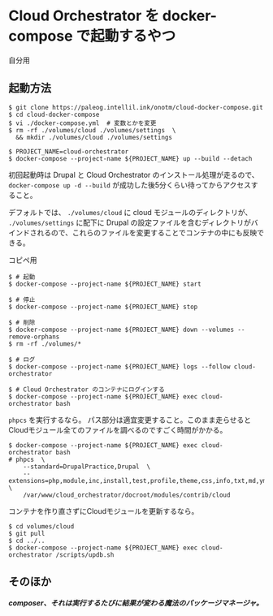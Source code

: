 # Cloud Orchestrator を docker-compose で起動するやつ

自分用

## 起動方法

```
$ git clone https://paleog.intellil.ink/onotm/cloud-docker-compose.git
$ cd cloud-docker-compose
$ vi ./docker-compose.yml  # 変数とかを変更
$ rm -rf ./volumes/cloud ./volumes/settings  \
  && mkdir ./volumes/cloud ./volumes/settings

$ PROJECT_NAME=cloud-orchestrator
$ docker-compose --project-name ${PROJECT_NAME} up --build --detach
```

初回起動時は Drupal と Cloud Orchestrator のインストール処理が走るので、 `docker-compose up -d --build` が成功した後5分くらい待ってからアクセスすること。

デフォルトでは、 `./volumes/cloud` に cloud モジュールのディレクトリが、 `./volumes/settings` に配下に Drupal の設定ファイルを含むディレクトリがバインドされるので、これらのファイルを変更することでコンテナの中にも反映できる。

コピペ用

```
$ # 起動
$ docker-compose --project-name ${PROJECT_NAME} start

$ # 停止
$ docker-compose --project-name ${PROJECT_NAME} stop

$ # 削除
$ docker-compose --project-name ${PROJECT_NAME} down --volumes --remove-orphans
$ rm -rf ./volumes/*

$ # ログ
$ docker-compose --project-name ${PROJECT_NAME} logs --follow cloud-orchestrator

$ # Cloud Orchestrator のコンテナにログインする
$ docker-compose --project-name ${PROJECT_NAME} exec cloud-orchestrator bash
```

`phpcs` を実行するなら。
パス部分は適宜変更すること。このまま走らせるとCloudモジュール全てのファイルを調べるのですごく時間がかかる。

```
$ docker-compose --project-name ${PROJECT_NAME} exec cloud-orchestrator bash
# phpcs  \
    --standard=DrupalPractice,Drupal  \
    --extensions=php,module,inc,install,test,profile,theme,css,info,txt,md,yml  \
    /var/www/cloud_orchestrator/docroot/modules/contrib/cloud
```

コンテナを作り直さずにCloudモジュールを更新するなら。

```
$ cd volumes/cloud
$ git pull
$ cd ../..
$ docker-compose --project-name ${PROJECT_NAME} exec cloud-orchestrator /scripts/updb.sh
```


## そのほか

***composer、それは実行するたびに結果が変わる魔法のパッケージマネージャ。***
